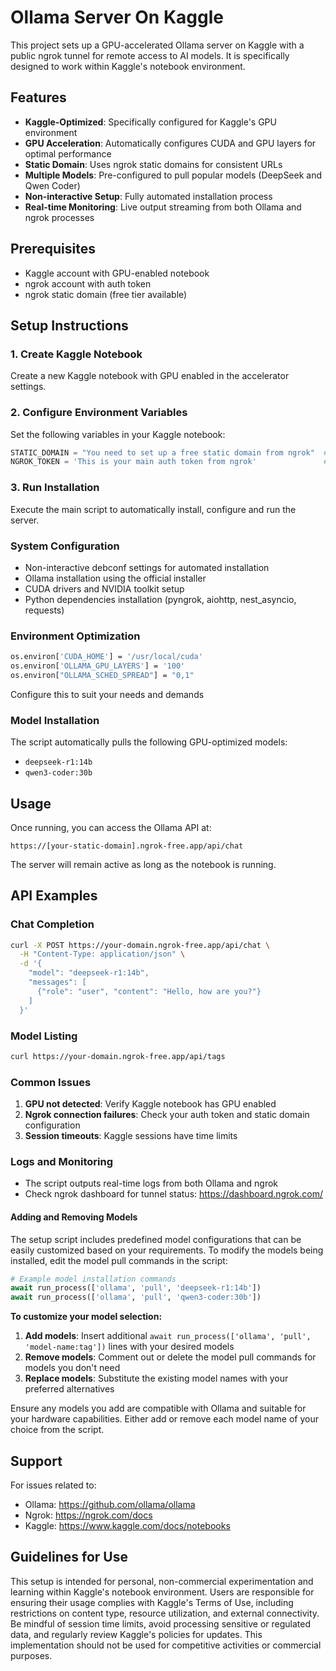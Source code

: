 # Ollama Server On Kaggle

This project sets up a GPU-accelerated Ollama server on Kaggle with a public ngrok tunnel for remote access to AI models. It is specifically designed to work within Kaggle's notebook environment.

## Features

- **Kaggle-Optimized**: Specifically configured for Kaggle's GPU environment
- **GPU Acceleration**: Automatically configures CUDA and GPU layers for optimal performance
- **Static Domain**: Uses ngrok static domains for consistent URLs
- **Multiple Models**: Pre-configured to pull popular models (DeepSeek and Qwen Coder)
- **Non-interactive Setup**: Fully automated installation process
- **Real-time Monitoring**: Live output streaming from both Ollama and ngrok processes

## Prerequisites

- Kaggle account with GPU-enabled notebook
- ngrok account with auth token
- ngrok static domain (free tier available)

## Setup Instructions

### 1. Create Kaggle Notebook
Create a new Kaggle notebook with GPU enabled in the accelerator settings.

### 2. Configure Environment Variables
Set the following variables in your Kaggle notebook:

```python
STATIC_DOMAIN = "You need to set up a free static domain from ngrok"  # Your ngrok static domain
NGROK_TOKEN = 'This is your main auth token from ngrok'               # Your ngrok authentication token
```

### 3. Run Installation
Execute the main script to automatically install, configure and run the server.

### System Configuration
- Non-interactive debconf settings for automated installation
- Ollama installation using the official installer
- CUDA drivers and NVIDIA toolkit setup
- Python dependencies installation (pyngrok, aiohttp, nest_asyncio, requests)

### Environment Optimization
```bash
os.environ['CUDA_HOME'] = '/usr/local/cuda'
os.environ['OLLAMA_GPU_LAYERS'] = '100'
os.environ["OLLAMA_SCHED_SPREAD"] = "0,1"
```
Configure this to suit your needs and demands

### Model Installation
The script automatically pulls the following GPU-optimized models:
- `deepseek-r1:14b`
- `qwen3-coder:30b`

## Usage

Once running, you can access the Ollama API at:

```
https://[your-static-domain].ngrok-free.app/api/chat
```

The server will remain active as long as the notebook is running.

## API Examples

### Chat Completion
```bash
curl -X POST https://your-domain.ngrok-free.app/api/chat \
  -H "Content-Type: application/json" \
  -d '{
    "model": "deepseek-r1:14b",
    "messages": [
      {"role": "user", "content": "Hello, how are you?"}
    ]
  }'
```

### Model Listing
```bash
curl https://your-domain.ngrok-free.app/api/tags
```

### Common Issues

1. **GPU not detected**: Verify Kaggle notebook has GPU enabled
2. **Ngrok connection failures**: Check your auth token and static domain configuration
3. **Session timeouts**: Kaggle sessions have time limits

### Logs and Monitoring
- The script outputs real-time logs from both Ollama and ngrok
- Check ngrok dashboard for tunnel status: https://dashboard.ngrok.com/

#### Adding and Removing Models

The setup script includes predefined model configurations that can be easily customized based on your requirements. To modify the models being installed, edit the model pull commands in the script:

```python
# Example model installation commands
await run_process(['ollama', 'pull', 'deepseek-r1:14b'])
await run_process(['ollama', 'pull', 'qwen3-coder:30b'])
```

**To customize your model selection:**

1. **Add models**: Insert additional `await run_process(['ollama', 'pull', 'model-name:tag'])` lines with your desired models
2. **Remove models**: Comment out or delete the model pull commands for models you don't need
3. **Replace models**: Substitute the existing model names with your preferred alternatives


Ensure any models you add are compatible with Ollama and suitable for your hardware capabilities.
Either add or remove each model name of your choice from the script. 

## Support

For issues related to:
- Ollama: https://github.com/ollama/ollama
- Ngrok: https://ngrok.com/docs
- Kaggle: https://www.kaggle.com/docs/notebooks

## Guidelines for Use

This setup is intended for personal, non-commercial experimentation and learning within Kaggle's notebook environment. 
Users are responsible for ensuring their usage complies with Kaggle's Terms of Use, including restrictions on content type, resource utilization, and external connectivity. 
Be mindful of session time limits, avoid processing sensitive or regulated data, and regularly review Kaggle's policies for updates. 
This implementation should not be used for competitive activities or commercial purposes.
